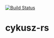 [![Build Status](https://travis-ci.org/rafalmiel/cykusz-rs.svg?branch=master)](https://travis-ci.org/rafalmiel/cykusz-rs)

# cykusz-rs
